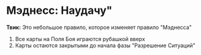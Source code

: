# Мэднесс: Наудачу"

**Твик:** Это небольшое правило, которое изменяет правило "Мэднесса"

1. Все карты на Поля Боя играются рубашкой вверх
2. Карты остаются закрытыми до начала фазы "Разрешение Ситуаций"
